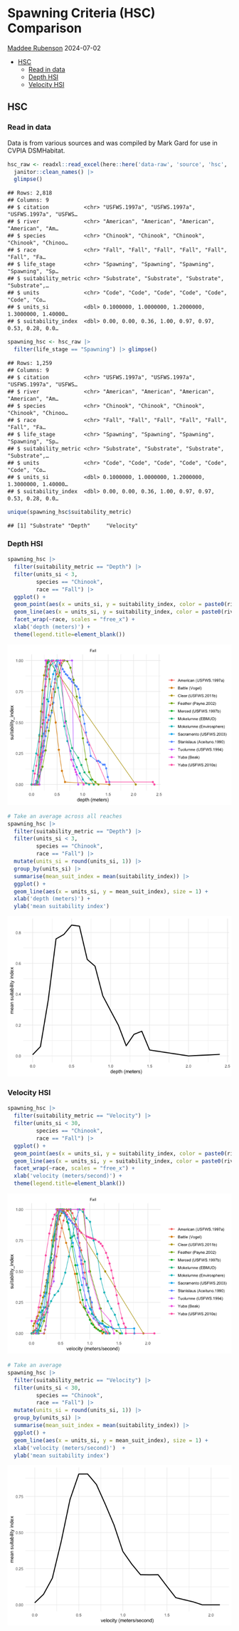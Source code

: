 Spawning Criteria (HSC) Comparison
================
[Maddee Rubenson](mailto:mrubenson@flowwest.com)
2024-07-02

- [HSC](#hsc)
  - [Read in data](#read-in-data)
  - [Depth HSI](#depth-hsi)
  - [Velocity HSI](#velocity-hsi)

## HSC

### Read in data

Data is from various sources and was compiled by Mark Gard for use in
CVPIA DSMHabitat.

``` r
hsc_raw <- readxl::read_excel(here::here('data-raw', 'source', 'hsc', 'HSC.xlsx'), sheet = "flat") |> 
  janitor::clean_names() |> 
  glimpse()
```

    ## Rows: 2,818
    ## Columns: 9
    ## $ citation           <chr> "USFWS.1997a", "USFWS.1997a", "USFWS.1997a", "USFWS…
    ## $ river              <chr> "American", "American", "American", "American", "Am…
    ## $ species            <chr> "Chinook", "Chinook", "Chinook", "Chinook", "Chinoo…
    ## $ race               <chr> "Fall", "Fall", "Fall", "Fall", "Fall", "Fall", "Fa…
    ## $ life_stage         <chr> "Spawning", "Spawning", "Spawning", "Spawning", "Sp…
    ## $ suitability_metric <chr> "Substrate", "Substrate", "Substrate", "Substrate",…
    ## $ units              <chr> "Code", "Code", "Code", "Code", "Code", "Code", "Co…
    ## $ units_si           <dbl> 0.1000000, 1.0000000, 1.2000000, 1.3000000, 1.40000…
    ## $ suitability_index  <dbl> 0.00, 0.00, 0.36, 1.00, 0.97, 0.97, 0.53, 0.28, 0.0…

``` r
spawning_hsc <- hsc_raw |> 
  filter(life_stage == "Spawning") |> glimpse()
```

    ## Rows: 1,259
    ## Columns: 9
    ## $ citation           <chr> "USFWS.1997a", "USFWS.1997a", "USFWS.1997a", "USFWS…
    ## $ river              <chr> "American", "American", "American", "American", "Am…
    ## $ species            <chr> "Chinook", "Chinook", "Chinook", "Chinook", "Chinoo…
    ## $ race               <chr> "Fall", "Fall", "Fall", "Fall", "Fall", "Fall", "Fa…
    ## $ life_stage         <chr> "Spawning", "Spawning", "Spawning", "Spawning", "Sp…
    ## $ suitability_metric <chr> "Substrate", "Substrate", "Substrate", "Substrate",…
    ## $ units              <chr> "Code", "Code", "Code", "Code", "Code", "Code", "Co…
    ## $ units_si           <dbl> 0.1000000, 1.0000000, 1.2000000, 1.3000000, 1.40000…
    ## $ suitability_index  <dbl> 0.00, 0.00, 0.36, 1.00, 0.97, 0.97, 0.53, 0.28, 0.0…

``` r
unique(spawning_hsc$suitability_metric)
```

    ## [1] "Substrate" "Depth"     "Velocity"

### Depth HSI

``` r
spawning_hsc |> 
  filter(suitability_metric == "Depth") |> 
  filter(units_si < 3,
         species == "Chinook",
         race == "Fall") |>   
  ggplot() + 
  geom_point(aes(x = units_si, y = suitability_index, color = paste0(river, " (", citation, ")"))) + 
  geom_line(aes(x = units_si, y = suitability_index, color = paste0(river, " (", citation, ")"))) + 
  facet_wrap(~race, scales = "free_x") + 
  xlab('depth (meters)') + 
  theme(legend.title=element_blank())
```

![](spawning-criteria-comparison_files/figure-gfm/unnamed-chunk-2-1.png)<!-- -->

``` r
# Take an average across all reaches
spawning_hsc |> 
  filter(suitability_metric == "Depth") |> 
  filter(units_si < 3,
         species == "Chinook",
         race == "Fall") |>   
  mutate(units_si = round(units_si, 1)) |> 
  group_by(units_si) |> 
  summarise(mean_suit_index = mean(suitability_index)) |> 
  ggplot() + 
  geom_line(aes(x = units_si, y = mean_suit_index), size = 1) + 
  xlab('depth (meters)') + 
  ylab('mean suitability index') 
```

![](spawning-criteria-comparison_files/figure-gfm/unnamed-chunk-2-2.png)<!-- -->

### Velocity HSI

``` r
spawning_hsc |> 
  filter(suitability_metric == "Velocity") |> 
  filter(units_si < 30,
         species == "Chinook",
         race == "Fall") |>   
  ggplot() + 
  geom_point(aes(x = units_si, y = suitability_index, color = paste0(river, " (", citation, ")"))) + 
  geom_line(aes(x = units_si, y = suitability_index, color = paste0(river, " (", citation, ")"))) + 
  facet_wrap(~race, scales = "free_x") + 
  xlab('velocity (meters/second)') + 
  theme(legend.title=element_blank())
```

![](spawning-criteria-comparison_files/figure-gfm/unnamed-chunk-3-1.png)<!-- -->

``` r
# Take an average
spawning_hsc |> 
  filter(suitability_metric == "Velocity") |> 
  filter(units_si < 30,
         species == "Chinook",
         race == "Fall") |>   
  mutate(units_si = round(units_si, 1)) |> 
  group_by(units_si) |> 
  summarise(mean_suit_index = mean(suitability_index)) |> 
  ggplot() + 
  geom_line(aes(x = units_si, y = mean_suit_index), size = 1) + 
  xlab('velocity (meters/second)')  + 
  ylab('mean suitability index')
```

![](spawning-criteria-comparison_files/figure-gfm/unnamed-chunk-3-2.png)<!-- -->
